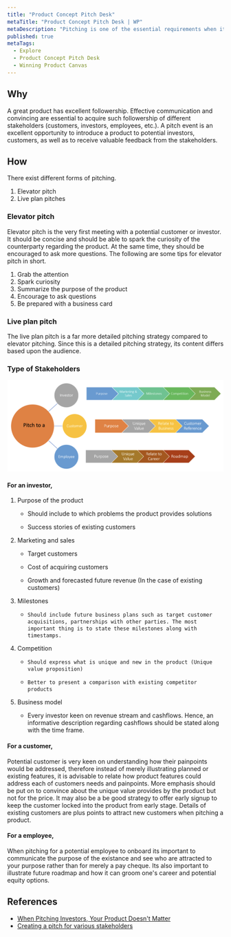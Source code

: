```yaml
---
title: "Product Concept Pitch Desk"
metaTitle: "Product Concept Pitch Desk | WP"
metaDescription: "Pitching is one of the essential requirements when it comes to acquiring customers, investors, team members for products. Successful pitching leads to a prosperous business. Hence it is important to know the tips and tricks of successful pitching. Pitching strategies depend on the audience."
published: true
metaTags:
  - Explore
  - Product Concept Pitch Desk
  - Winning Product Canvas
---
```


## Why

A great product has excellent followership. Effective communication and convincing are essential to acquire such followership of different stakeholders (customers, investors, employees, etc.). A pitch event is an excellent opportunity to introduce a product to potential investors, customers, as well as to receive valuable feedback from the stakeholders.

## How

There exist different forms of pitching.

1. Elevator pitch
2. Live plan pitches

### Elevator pitch

Elevator pitch is the very first meeting with a potential customer or investor. It should be concise and should be able to spark the curiosity of the counterparty regarding the product. At the same time, they should be encouraged to ask more questions.
The following are some tips for elevator pitch in short.

1. Grab the attention
2. Spark curiosity
3. Summarize the purpose of the product
4. Encourage to ask questions
5. Be prepared with a business card

### Live plan pitch

The live plan pitch is a far more detailed pitching strategy compared to elevator pitching. Since this is a detailed pitching strategy, its content differs based upon the audience.


### Type of Stakeholders

![Pitching to Stakeholders ](../../img/explore-pitching.png)  


#### For an investor,

1.  Purpose of the product

    - Should include to which problems the product provides solutions

    - Success stories of existing customers

2.  Marketing and sales

    - Target customers

    - Cost of acquiring customers

    - Growth and forecasted future revenue (In the case of existing customers)

3.  Milestones

    -     Should include future business plans such as target customer acquisitions, partnerships with other parties. The most important thing is to state these milestones along with timestamps.

4.  Competition

    -     Should express what is unique and new in the product (Unique value proposition)

    -     Better to present a comparison with existing competitor products

5.  Business model

    - Every investor keen on revenue stream and cashflows. Hence, an informative description regarding cashflows should be stated along with the time frame.

#### For a customer,

Potential customer is very keen on understanding how their painpoints would be addressed, therefore instead of merely illustrating planned or existing features, it is advisable to relate how product features could address each of customers needs and painpoints. More emphasis should be put on to convince about the unique value provides by the product but not for the price. It may also be a be good strategy to offer early signup to keep the customer locked into the product from early stage. Details of existing customers are plus points to attract new customers when pitching a product.

#### For a employee,

When pitching for a potential employee to onboard its important to communicate the purpose of the existance and see who are attracted to your purpose rather than for merely a pay cheque. Its also important to illustrate future roadmap and how it can groom one's career and potential equity options.

## References

- [When Pitching Investors, Your Product Doesn't Matter](https://www.entrepreneur.com/article/322361)
- [Creating a pitch for various stakeholders](https://fi.co/insight/creating-an-elevator-pitch-that-attracts-investors-customers-and-more)

